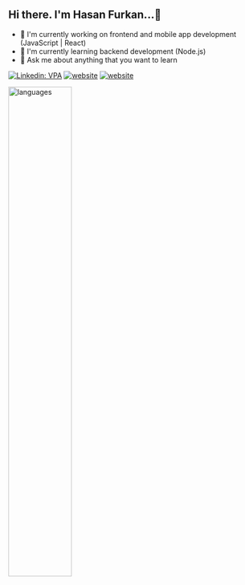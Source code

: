 ## Hi there. I'm Hasan Furkan...👋

- 🔭 I'm currently working on frontend and mobile app development (JavaScript | React)
- 🌱 I'm currently learning backend development (Node.js) 
- 💬 Ask me about anything that you want to learn 


[![Linkedin: VPA](https://img.shields.io/badge/linkedin-%230077B5.svg?&style=for-the-badge&logo=linkedin&logoColor=white)](https://www.linkedin.com/in/hasan-furkan-koprulu/)
[![website](https://img.shields.io/badge/gmail-f1f2f6.svg?&style=for-the-badge&logo=gmail&logoColor=red)](mailto:hsnfrkn32@gmail.com)
[![website](https://img.shields.io/badge/%20-medium-black?&style=for-the-badge&logoColor=white)](https://medium.com/@hsnfrkn32)

</p>
<p> <img src="https://github-readme-stats.vercel.app/api/top-langs/?username=hasan-furkan&langs_count=5" alt="languages" width="50%" > 
 
